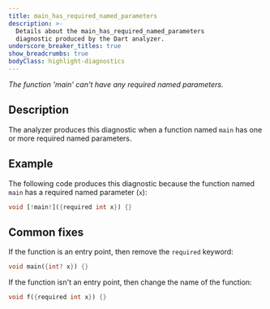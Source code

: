 ```yaml
---
title: main_has_required_named_parameters
description: >-
  Details about the main_has_required_named_parameters
  diagnostic produced by the Dart analyzer.
underscore_breaker_titles: true
show_breadcrumbs: true
bodyClass: highlight-diagnostics
---
```


_The function 'main' can't have any required named parameters._

## Description

The analyzer produces this diagnostic when a function named `main` has one
or more required named parameters.

## Example

The following code produces this diagnostic because the function named
`main` has a required named parameter (`x`):

```dart
void [!main!]({required int x}) {}
```

## Common fixes

If the function is an entry point, then remove the `required` keyword:

```dart
void main({int? x}) {}
```

If the function isn't an entry point, then change the name of the function:

```dart
void f({required int x}) {}
```
